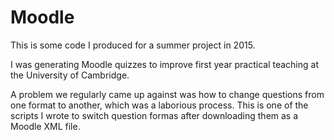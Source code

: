 # Moodle

This is some code I produced for a summer project in 2015.

I was generating Moodle quizzes to improve first year practical teaching at the University of Cambridge.

A problem we regularly came up against was how to change questions from one format to another, which was a laborious process.
This is one of the scripts I wrote to switch question formas after downloading them as a Moodle XML file.

